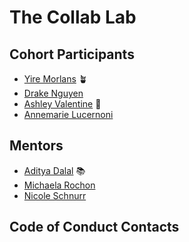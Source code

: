 # The Collab Lab

## Cohort Participants

- [Yire Morlans](https://github.com/yiremorlans) 🪴
- [Drake Nguyen](https://github.com/drakenguyen4000)
- [Ashley Valentine](https://github.com/fakehouseplant) 🌚
- [Annemarie Lucernoni](https://github.com/alucernoni)

## Mentors

- [Aditya Dalal](https://github.com/adidalal) 📚
- [Michaela Rochon](https://github.com/mich-ro)
- [Nicole Schnurr](https://github.com/DwightTheShark)

## Code of Conduct Contacts
